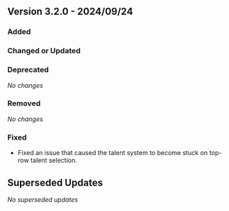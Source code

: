 ## Version 3.2.0 - 2024/09/24

### Added
### Changed or Updated

### Deprecated
_No changes_
### Removed
_No changes_
### Fixed
- Fixed an issue that caused the talent system to become stuck on top-row talent selection.

## Superseded Updates
_No superseded updates_